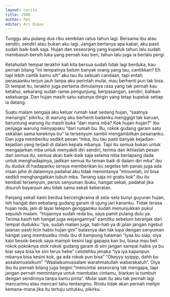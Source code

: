 ```yaml
---
layout: cerita
title: 2900
author: Ppt
editor: Ari Dimas
---
```


Tunggu aku pulang dua ribu sembilan ratus tahun lagi. Bersama ibu atau sendiri, sendiri atau bukan aku lagi. Jangan bertanya apa kabar, aku pasti sudah baik-baik saja. Hujan dan seseorang yang kupeluk tahun lalu sudah membasuh bersih luka yang pernah kau beri, tahun lalu juga ia berlalu pergi.  

Ketahuilah tempat terakhir kali kita bersua sudah tidak lagi berduka, 
kau pernah bilang “ini tempatnya belum banyak orang yang tau, cantikkan? Eh tapi lebih cantik kamu sih” 
aku tau itu sebuah candaan, tapi entah perasaanku terjun jauh tanpa aku perintah mulai, mau berhenti pun tak bisa. Di tempat itu, terakhir juga pertama dimulainya rasa yang tak pernah kau ketahui, sekarang sudah ramai pengunjung, berpasangan, sendiri, bahkan sekeluarga. Dan hujan masih satu-satunya dingin yang tetap kupeluk setiap ia datang. 

Suatu malam sengaja aku keluar rumah saat sedang hujan, “saatnya menangis” pikirku, di warung aku berhenti badanku menggigil tak karuan, beruntung warung itu masih buka
 “dari mana mba? Kok hujan-hujan?” Ibu penjaga warung menyapaku “dari rumah bu. Bu, rokok gudang garam satu sekalian sama koreknya bu” Ia tersenyum sambil mengambilkan pesananku. Dan juga memberiku sedikit pesan “mba, ibu tau pasti banyak kejadian-kejadian yang terjadi di dalam kepala mbanya. Tapi itu semua bukan untuk mengajarkan mba untuk menyakiti diri sendiri, terima dan ikhlaslah pesan dari semua itu, semua akan baik-baik saja selama mba berlapang dada untuk menghadapinya, jadikan semua itu teman baik di dalam diri mba” ibu itu duduk di hadapanku seraya memberikan ku segelas teh panas juga ada irisan jahe di dalamnya padahal aku tidak memintanya “minumlah, ini bisa sedikit menghangatkan tubuh mba. Tenang saja ini gratis kok” ibu itu kembali tersenyum, persis senyuman ibuku, hangat sekali, padahal jika disuruh bayarpun aku tidak sama sekali keberatan. 

Panjang sekali kami berdua bercengkrama di sela-sela bunyi guyuran hujan, teh hangat dan sebatang gudang garam di ujung jari kananku. Tidak terasa hujan reda, jam di layar telepon genggamku sudah menunjukkan pukul sepuluh malam. 
“Hujannya sudah reda bu, saya pamit pulang dulu ya. Terima kasih teh hangat juga wejangannya” pamitku sebelum beranjak dari tempat dudukku
 “iya, sudah malam juga, hati-hati ya di jalan jangan ngebut jalanan pasti licin habis hujan gini” balasnya dan tak lupa dengan senyuman hangat yang membuatku rindu ibu di kampung halaman
“Iyaa bu siap, oiya kalo besok-besok saya mampir kesini lagi gapapa kan bu, biasa mau beli rokok pokoknya stok rokok gudang garam  di sini jangan sampai habis ya bu biar saya bisa ke sini terus hehe” celotehku jenaka “iya iya kapanpun mbanya bisa kesini kok, ga ada rokok pun bisa” 
“Okeyyy syippp, dahh bu assalamualaikum”
“Waalaikumussalam warahmatullah wabarakatuh”. 
Oiya ibu itu pernah bilang juga begini “mencintai seseorang tak mengapa, tapi jangan pernah memintanya untuk membalas cintamu, biarkan ia tumbuh dengan sendirinya tanpa kamu pinta”. Mulai saat itu aku tak pernah lagi mencarimu atau mencari tahu tentangmu. Rindu tidak akan pernah melipir kemana-mana jika itu tertuju untukku, pikirku.
